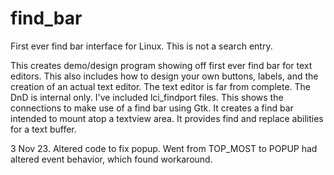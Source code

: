 # find_bar
First ever find bar interface for Linux. This is not a search entry.


  This creates demo/design program showing off first ever find bar for
text editors. This also includes how to design your own buttons, labels,
and the creation of an actual text editor. The text editor is far from
complete. The DnD is internal only.
  I've included lci_findport files. This shows the connections to make
use of a find bar using Gtk. It creates a find bar intended to
mount atop a textview area. It provides find and replace abilities for
a text buffer.

  3 Nov 23. Altered code to fix popup. Went from TOP_MOST to POPUP had
altered event behavior, which found workaround.
